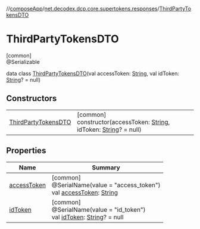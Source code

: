 //[composeApp](../../../index.md)/[net.decodex.dcp.core.supertokens.responses](../index.md)/[ThirdPartyTokensDTO](index.md)

# ThirdPartyTokensDTO

[common]\
@Serializable

data class [ThirdPartyTokensDTO](index.md)(val accessToken: [String](https://kotlinlang.org/api/latest/jvm/stdlib/kotlin/-string/index.html), val idToken: [String](https://kotlinlang.org/api/latest/jvm/stdlib/kotlin/-string/index.html)? = null)

## Constructors

| | |
|---|---|
| [ThirdPartyTokensDTO](-third-party-tokens-d-t-o.md) | [common]<br>constructor(accessToken: [String](https://kotlinlang.org/api/latest/jvm/stdlib/kotlin/-string/index.html), idToken: [String](https://kotlinlang.org/api/latest/jvm/stdlib/kotlin/-string/index.html)? = null) |

## Properties

| Name | Summary |
|---|---|
| [accessToken](access-token.md) | [common]<br>@SerialName(value = &quot;access_token&quot;)<br>val [accessToken](access-token.md): [String](https://kotlinlang.org/api/latest/jvm/stdlib/kotlin/-string/index.html) |
| [idToken](id-token.md) | [common]<br>@SerialName(value = &quot;id_token&quot;)<br>val [idToken](id-token.md): [String](https://kotlinlang.org/api/latest/jvm/stdlib/kotlin/-string/index.html)? = null |
